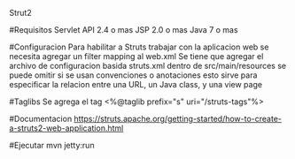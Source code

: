 Strut2

#Requisitos
	Servlet API 2.4 o mas
	JSP 2.0 o mas
	Java 7 o mas

#Configuracion
	Para habilitar a Struts trabajar con la aplicacion web se necesita agregar un filter mapping al web.xml 
	Se tiene que agregar el archivo de configuracion basida struts.xml dentro de src/main/resources
		se puede omitir si se usan convenciones o anotaciones
		esto sirve para especificar la relacion entre una URL, un Java class, y una view page

#Taglibs
	Se agrega el tag <%@taglib prefix="s" uri="/struts-tags"%>

#Documentacion
	https://struts.apache.org/getting-started/how-to-create-a-struts2-web-application.html

#Ejecutar
	mvn jetty:run